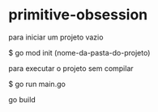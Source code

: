 # primitive-obsession

para iniciar um projeto vazio

$ go mod init (nome-da-pasta-do-projeto)

para executar o projeto sem compilar

$ go run main.go

go build
